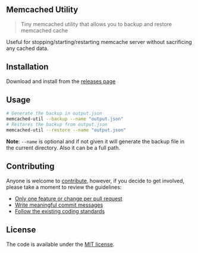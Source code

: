 ## Memcached Utility
> Tiny memcached utility that allows you to backup and restore memcached cache

Useful for stopping/starting/restarting memcache server without sacrificing any cached data.

## Installation

Download and install from the [releases page](https://github.com/me-io/memcached-util/releases)

## Usage

```sh
# Generate the backup in output.json
memcached-util --backup --name "output.json"
# Restores the backup from output.json
memcached-util --restore --name "output.json"
```

**Note**: `--name` is optional and if not given it will generate the backup file in the current directory. Also it can be a full path.

## Contributing

Anyone is welcome to [contribute](CONTRIBUTING.md), however, if you decide to get involved, please take a moment to review the guidelines:

* [Only one feature or change per pull request](CONTRIBUTING.md#only-one-feature-or-change-per-pull-request)
* [Write meaningful commit messages](CONTRIBUTING.md#write-meaningful-commit-messages)
* [Follow the existing coding standards](CONTRIBUTING.md#follow-the-existing-coding-standards)


## License

The code is available under the [MIT license](LICENSE.md).
